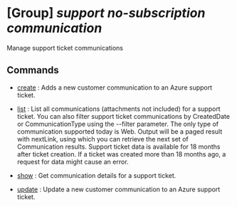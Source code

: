 # [Group] _support no-subscription communication_

Manage support ticket communications

## Commands

- [create](/Commands/support/no-subscription/communication/_create.md)
: Adds a new customer communication to an Azure support ticket.

- [list](/Commands/support/no-subscription/communication/_list.md)
: List all communications (attachments not included) for a support ticket.  You can also filter support ticket communications by CreatedDate or CommunicationType using the --filter parameter. The only type of communication supported today is Web. Output will be a paged result with nextLink, using which you can retrieve the next set of Communication results.  Support ticket data is available for 18 months after ticket creation. If a ticket was created more than 18 months ago, a request for data might cause an error.

- [show](/Commands/support/no-subscription/communication/_show.md)
: Get communication details for a support ticket.

- [update](/Commands/support/no-subscription/communication/_update.md)
: Update a new customer communication to an Azure support ticket.
